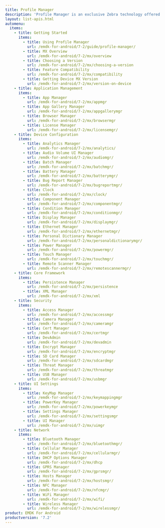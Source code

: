 ```yaml
---
title: Profile Manager
description: 'Profile Manager is an exclusive Zebra technology offered within the EMDK IDE, providing a GUI-based development tool for accessing many of the features provided by Zebra devices. Profile Manager generates the required code automatically, resulting in reduced development time, less coding effort and fewer errors.'
layout: list-apis.html
automenu:
  items:
    - title: Getting Started
      items:
        - title: Using Profile Manager
          url: /emdk-for-android/7-2/guide/profile-manager/
        - title: MX Overview
          url: /emdk-for-android/7-2/mx/overview
        - title: Choosing a Version
          url: /emdk-for-android/7-2/mx/choosing-a-version
        - title: Feature Compatibility
          url: /emdk-for-android/7-2/mx/compatibility
        - title: Getting Device MX Version
          url: /emdk-for-android/7-2/mx/version-on-device
    - title: Application Management
      items:
        - title: App Manager
          url: /emdk-for-android/7-2/mx/appmgr
        - title: App Gallery Manager
          url: /emdk-for-android/7-2/mx/appgallerymgr
        - title: Browser Manager
          url: /emdk-for-android/7-2/mx/browsermgr
        - title: License Manager 
          url: /emdk-for-android/7-2/mx/licensemgr/
    - title: Device Configuration
      items:
        - title: Analytics Manager
          url: /emdk-for-android/7-2/mx/analytics/
        - title: Audio Volume UI Manager
          url: /emdk-for-android/7-2/mx/audiomgr/
        - title: Batch Manager
          url: /emdk-for-android/7-2/mx/batchmgr/
        - title: Battery Manager
          url: /emdk-for-android/7-2/mx/batterymgr/
        - title: Bug Report Manager
          url: /emdk-for-android/7-2/mx/bugreportmgr/
        - title: Clock
          url: /emdk-for-android/7-2/mx/clock/
        - title: Component Manager
          url: /emdk-for-android/7-2/mx/componentmgr/
        - title: Condition Manager
          url: /emdk-for-android/7-2/mx/conditionmgr/
        - title: Display Manager
          url: /emdk-for-android/7-2/mx/displaymgr/
        - title: Ethernet Manager
          url: /emdk-for-android/7-2/mx/ethernetmgr/
        - title: Personal Dictionary Manager
          url: /emdk-for-android/7-2/mx/personaldictionarymgr/
        - title: Power Manager
          url: /emdk-for-android/7-2/mx/powermgr/
        - title: Touch Manager
          url: /emdk-for-android/7-2/mx/touchmgr/
        - title: Remote Scanner Manager
          url: /emdk-for-android/7-2/mx/remotescannermgr/
    - title: Core Framework
      items:
        - title: Persistence Manager
          url: /emdk-for-android/7-2/mx/persistence
        - title: XML Manager
          url: /emdk-for-android/7-2/mx/xml
    - title: Security
      items:
        - title: Access Manager
          url: /emdk-for-android/7-2/mx/accessmgr
        - title: Camera Manager
          url: /emdk-for-android/7-2/mx/cameramgr
        - title: Cert Manager
          url: /emdk-for-android/7-2/mx/certmgr
        - title: DevAdmin
          url: /emdk-for-android/7-2/mx/devadmin
        - title: Encrypt Manager
          url: /emdk-for-android/7-2/mx/encryptmgr
        - title: SD Card Manager
          url: /emdk-for-android/7-2/mx/sdcardmgr
        - title: Threat Manager
          url: /emdk-for-android/7-2/mx/threatmgr
        - title: USB Manager
          url: /emdk-for-android/7-2/mx/usbmgr
    - title: UI Settings
      items:
        - title: KeyMap Manager
          url: /emdk-for-android/7-2/mx/keymappingmgr
        - title: PowerKey Manager
          url: /emdk-for-android/7-2/mx/powerkeymgr
        - title: Settings Manager
          url: /emdk-for-android/7-2/mx/settingsmgr
        - title: UI Manager
          url: /emdk-for-android/7-2/mx/uimgr
    - title: Network
      items:
        - title: Bluetooth Manager
          url: /emdk-for-android/7-2/mx/bluetoothmgr/
        - title: Cellular Manager
          url: /emdk-for-android/7-2/mx/cellularmgr/
        - title: DHCP Options Manager
          url: /emdk-for-android/7-2/mx/dhcp
        - title: GPRS Manager
          url: /emdk-for-android/7-2/mx/gprsmgr/
        - title: Hosts Manager
          url: /emdk-for-android/7-2/mx/hostsmgr/
        - title: NFC Manager
          url: /emdk-for-android/7-2/mx/nfcmgr/
        - title: WiFi Manager
          url: /emdk-for-android/7-2/mx/wifi/
        - title: Wireless Manager
          url: /emdk-for-android/7-2/mx/wirelessmgr/
product: EMDK For Android
productversion: '7.2'
---
```


<!-- 4/24/18: 

DataWedge configuration through Profile Manager Data Capture was terminated in 6.8. 
All functions are now available through DW intent APIs 

All guides below were updated with a note to that effect. 

    - title: Data Capture
      items:
        - title: Activity Selection
          url: /emdk-for-android/7-2/mx/data-capture/activity
        - title: Barcode Input
          url: /emdk-for-android/7-2/mx/data-capture/barcode
        - title: Data Capture Plus
          url: /emdk-for-android/7-2/mx/data-capture/data-capture-plus
        - title: Int Output
          url: /emdk-for-android/7-2/mx/data-capture/intent
        - title: IP Output
          url: /emdk-for-android/7-2/mx/data-capture/IP
        - title: Keystroke Output
          url: /emdk-for-android/7-2/mx/data-capture/keystroke
        - title: MSR Input
          url: /emdk-for-android/7-2/mx/data-capture/msr


 -->